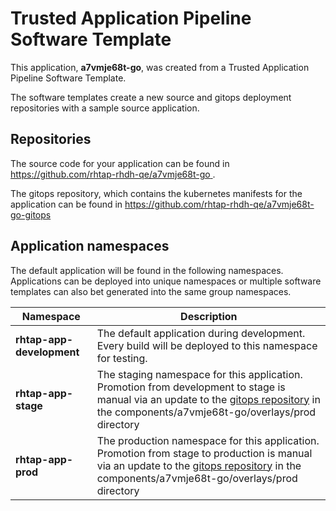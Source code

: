 # Trusted Application Pipeline Software Template

This application, **a7vmje68t-go**, was created from a Trusted Application Pipeline Software Template.

The software templates create a new source and gitops deployment repositories with a sample source application. 

## Repositories

The source code for your application can be found in [https://github.com/rhtap-rhdh-qe/a7vmje68t-go ](https://github.com/rhtap-rhdh-qe/a7vmje68t-go ).
 
The gitops repository, which contains the kubernetes manifests for the application can be found in 
[https://github.com/rhtap-rhdh-qe/a7vmje68t-go-gitops ](https://github.com/rhtap-rhdh-qe/a7vmje68t-go-gitops ) 

## Application namespaces 

The default application will be found in the following namespaces. Applications can be deployed into unique namespaces or multiple software templates can also bet generated into the same group namespaces.  

|  Namespace   |  Description   |  
| -------- | -------- |   
| **rhtap-app-development** | The default application during development. Every build will be deployed to this namespace for testing. | 
| **rhtap-app-stage** | The staging namespace for this application. Promotion from development to stage is manual via an update to the [gitops repository](https://github.com/rhtap-rhdh-qe/a7vmje68t-go-gitops ) in the components/a7vmje68t-go/overlays/prod directory |  
| **rhtap-app-prod** | The production namespace for this application. Promotion from stage to production is manual via an update to the [gitops repository](https://github.com/rhtap-rhdh-qe/a7vmje68t-go-gitops ) in the components/a7vmje68t-go/overlays/prod directory | 